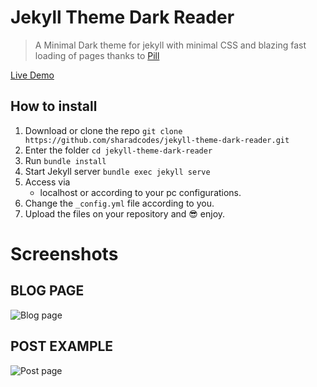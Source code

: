 # Jekyll Theme Dark Reader
>A Minimal Dark theme for jekyll with minimal CSS and blazing fast loading of pages thanks to [Pill](https://github.com/rumkin/pill) 

[Live Demo](https://sharadcodes.github.io/jekyll-theme-dark-reader/)

## How to install

1. Download or clone the repo
   `git clone https://github.com/sharadcodes/jekyll-theme-dark-reader.git`
2. Enter the folder
   `cd jekyll-theme-dark-reader`
3. Run
   `bundle install`
4. Start Jekyll server
   `bundle exec jekyll serve`
5. Access via
   * localhost or according to your pc configurations.
6. Change the `_config.yml` file according to you.
7. Upload the files on your repository and :sunglasses: enjoy.


# Screenshots

## BLOG PAGE
![Blog page](https://github.com/sharadcodes/jekyll-theme-dark-reader/raw/master/screenshots/1.png)
## POST EXAMPLE
![Post page](https://github.com/sharadcodes/jekyll-theme-dark-reader/raw/master/screenshots/2.png)
